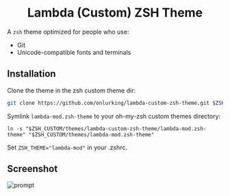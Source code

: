 
<h1 align="center">
  <br>Lambda (Custom) ZSH Theme<br>
</h1>

A `zsh` theme optimized for people who use:
- Git
- Unicode-compatible fonts and terminals

## Installation

Clone the theme in the zsh custom theme dir:
```bash
git clone https://github.com/onlurking/lambda-custom-zsh-theme.git $ZSH_CUSTOM/themes/lambda-custom-zsh-theme        
```

Symlink `lambda-mod.zsh-theme` to your oh-my-zsh custom themes directory:
```
ln -s "$ZSH_CUSTOM/themes/lambda-custom-zsh-theme/lambda-mod.zsh-theme" "$ZSH_CUSTOM/themes/lambda-mod.zsh-theme"
```

Set `ZSH_THEME="lambda-mod"` in your .zshrc.

## Screenshot

![prompt](https://i.imgur.com/RGov4Hm.png)